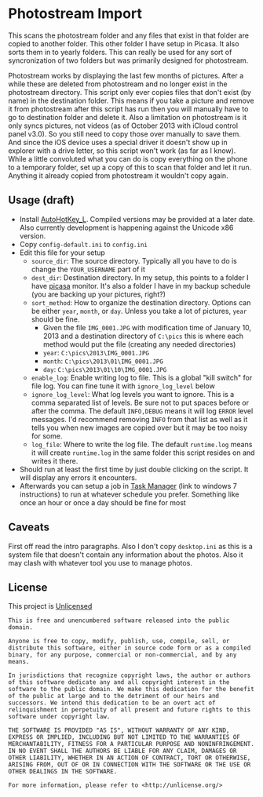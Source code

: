 # Photostream Import

This scans the photostream folder and any files that exist in that folder are copied to another folder. This other folder I have setup in Picasa. It also sorts them in to yearly folders. This can really be used for any sort of syncronization of two folders but was primarily designed for photostream.

Photostream works by displaying the last few months of pictures. After a while these are deleted from photostream and no longer exist in the photostream directory. This script only ever copies files that don't exist (by name) in the destination folder. This means if you take a picture and remove it from photostream after this script has run then you will manually have to go to destination folder and delete it. Also a limitation on photostream is it only syncs pictures, not videos (as of October 2013 with iCloud control panel v3.0). So you still need to copy those over manually to save them. And since the iOS device uses a special driver it doesn't show up in explorer with a drive letter, so this script won't work (as far as I know). While a little convoluted what you can do is copy everything on the phone to a temporary folder, set up a copy of this to scan that folder and let it run. Anything it already copied from photostream it wouldn't copy again.

## Usage (draft)

- Install [AutoHotKey_L](http://l.autohotkey.net/). Compiled versions may be provided at a later date. Also currently development is happening against the Unicode x86 version.
- Copy `config-default.ini` to `config.ini`
- Edit this file for your setup
    - `source_dir`: The source directory. Typically all you have to do is change the `YOUR_USERNAME` part of it
    - `dest_dir`: Destination directory. In my setup, this points to a folder I have [picasa](http://picasa.google.com/) monitor. It's also a folder I have in my backup schedule (you are backing up your pictures, right?)
    - `sort_method`: How to organize the destination directory. Options can be either `year`, `month`, or `day`. Unless you take a lot of pictures, `year` should be fine.
        - Given the file `IMG_0001.JPG` with modification time of January 10, 2013 and a destination directory of `C:\pics` this is where each method would put the file (creating any needed directories)
        - `year`: `C:\pics\2013\IMG_0001.JPG`
        - `month`: `C:\pics\2013\01\IMG_0001.JPG`
        - `day`: `C:\pics\2013\01\10\IMG_0001.JPG`
    - `enable_log`: Enable writing log to file. This is a global "kill switch" for file log. You can fine tune it with `ignore_log_level` below
    - `ignore_log_level`: What log levels you want to ignore. This is a comma separated list of levels. Be sure not to put spaces before or after the comma. The default `INFO,DEBUG` means it will log `ERROR` level messages. I'd recommend removing `INFO` from that list as well as it tells you when new images are copied over but it may be too noisy for some.
    - `log_file`: Where to write the log file. The default `runtime.log` means it will create `runtime.log` in the same folder this script resides on and writes it there.
- Should run at least the first time by just double clicking on the script. It will display any errors it encounters.
- Afterwards you can setup a job in [Task Manager](http://windows.microsoft.com/en-us/windows7/schedule-a-task) (link to windows 7 instructions) to run at whatever schedule you prefer. Something like once an hour or once a day should be fine for most

## Caveats

First off read the intro paragraphs. Also I don't copy `desktop.ini` as this is a system file that doesn't contain any information about the photos. Also it may clash with whatever tool you use to manage photos.

## License

This project is [Unlicensed](http://unlicense.org/)

    This is free and unencumbered software released into the public domain.

    Anyone is free to copy, modify, publish, use, compile, sell, or
    distribute this software, either in source code form or as a compiled
    binary, for any purpose, commercial or non-commercial, and by any
    means.

    In jurisdictions that recognize copyright laws, the author or authors
    of this software dedicate any and all copyright interest in the
    software to the public domain. We make this dedication for the benefit
    of the public at large and to the detriment of our heirs and
    successors. We intend this dedication to be an overt act of
    relinquishment in perpetuity of all present and future rights to this
    software under copyright law.

    THE SOFTWARE IS PROVIDED "AS IS", WITHOUT WARRANTY OF ANY KIND,
    EXPRESS OR IMPLIED, INCLUDING BUT NOT LIMITED TO THE WARRANTIES OF
    MERCHANTABILITY, FITNESS FOR A PARTICULAR PURPOSE AND NONINFRINGEMENT.
    IN NO EVENT SHALL THE AUTHORS BE LIABLE FOR ANY CLAIM, DAMAGES OR
    OTHER LIABILITY, WHETHER IN AN ACTION OF CONTRACT, TORT OR OTHERWISE,
    ARISING FROM, OUT OF OR IN CONNECTION WITH THE SOFTWARE OR THE USE OR
    OTHER DEALINGS IN THE SOFTWARE.

    For more information, please refer to <http://unlicense.org/>
